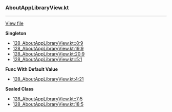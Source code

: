 ### AboutAppLibraryView.kt
---
[View file](files/128_AboutAppLibraryView.kt)

**Singleton**

 - [128_AboutAppLibraryView.kt::8:9](files/128_AboutAppLibraryView.kt#L:8)
 - [128_AboutAppLibraryView.kt:19:9](files/128_AboutAppLibraryView.kt#L19)
 - [128_AboutAppLibraryView.kt:20:9](files/128_AboutAppLibraryView.kt#L20)
 - [128_AboutAppLibraryView.kt::5:1](files/128_AboutAppLibraryView.kt#L:5)

**Func With Default Value**

 - [128_AboutAppLibraryView.kt:4:21](files/128_AboutAppLibraryView.kt#L4:)

**Sealed Class**

 - [128_AboutAppLibraryView.kt::7:5](files/128_AboutAppLibraryView.kt#L:7)
 - [128_AboutAppLibraryView.kt:18:5](files/128_AboutAppLibraryView.kt#L18)
